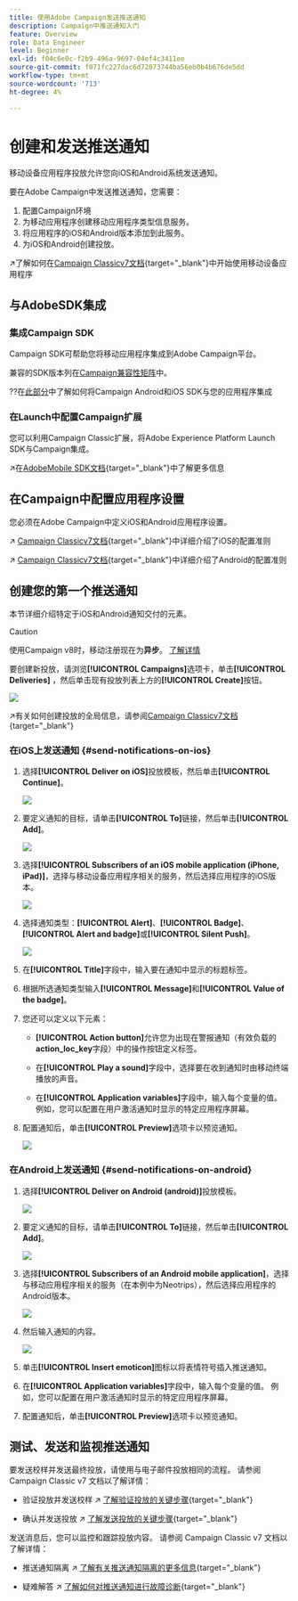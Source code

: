 ```yaml
---
title: 使用Adobe Campaign发送推送通知
description: Campaign中推送通知入门
feature: Overview
role: Data Engineer
level: Beginner
exl-id: f04c6e0c-f2b9-496a-9697-04ef4c3411ee
source-git-commit: f071fc227dac6d72873744ba56eb0b4b676de5dd
workflow-type: tm+mt
source-wordcount: '713'
ht-degree: 4%

---
```


# 创建和发送推送通知

移动设备应用程序投放允许您向iOS和Android系统发送通知。

要在Adobe Campaign中发送推送通知，您需要：

1. 配置Campaign环境
1. 为移动应用程序创建移动应用程序类型信息服务。
1. 将应用程序的iOS和Android版本添加到此服务。
1. 为iOS和Android创建投放。

↗️了解如何在[Campaign Classicv7文档](https://experienceleague.adobe.com/docs/campaign-classic/using/sending-messages/sending-push-notifications/about-mobile-app-channel.html){target=&quot;_blank&quot;}中开始使用移动设备应用程序

## 与AdobeSDK集成

### 集成Campaign SDK

Campaign SDK可帮助您将移动应用程序集成到Adobe Campaign平台。

兼容的SDK版本列在[Campaign兼容性矩阵](../start/compatibility-matrix.md#MobileSDK)中。

??在[此部分](../config/push-config.md)中了解如何将Campaign Android和iOS SDK与您的应用程序集成

### 在Launch中配置Campaign扩展

您可以利用Campaign Classic扩展，将Adobe Experience Platform Launch SDK与Campaign集成。

↗️在[AdobeMobile SDK文档](https://aep-sdks.gitbook.io/docs/using-mobile-extensions/adobe-campaignclassic){target=&quot;_blank&quot;}中了解更多信息

## 在Campaign中配置应用程序设置

您必须在Adobe Campaign中定义iOS和Android应用程序设置。

↗️ [Campaign Classicv7文档](https://experienceleague.adobe.com/docs/campaign-classic/using/sending-messages/sending-push-notifications/configure-the-mobile-app/configuring-the-mobile-application.html?lang=en#sending-messages){target=&quot;_blank&quot;}中详细介绍了iOS的配置准则

↗️ [Campaign Classicv7文档](https://experienceleague.adobe.com/docs/campaign-classic/using/sending-messages/sending-push-notifications/configure-the-mobile-app/configuring-the-mobile-application-android.html?lang=en#sending-messages){target=&quot;_blank&quot;}中详细介绍了Android的配置准则

## 创建您的第一个推送通知

本节详细介绍特定于iOS和Android通知交付的元素。

>[!CAUTION]
>
>使用Campaign v8时，移动注册现在为&#x200B;**异步**。 [了解详情](../dev/staging.md)

要创建新投放，请浏览&#x200B;**[!UICONTROL Campaigns]**&#x200B;选项卡，单击&#x200B;**[!UICONTROL Deliveries]** ，然后单击现有投放列表上方的&#x200B;**[!UICONTROL Create]**&#x200B;按钮。

![](assets/delivery_step_1.png)

↗️有关如何创建投放的全局信息，请参阅[Campaign Classicv7文档](https://experienceleague.adobe.com/docs/campaign-classic/using/sending-messages/key-steps-when-creating-a-delivery/steps-about-delivery-creation-steps.html?lang=en#sending-messages){target=&quot;_blank&quot;}

### 在iOS上发送通知 {#send-notifications-on-ios}

1. 选择&#x200B;**[!UICONTROL Deliver on iOS]**&#x200B;投放模板，然后单击&#x200B;**[!UICONTROL Continue]**。

   ![](assets/push-template-ios.png)

1. 要定义通知的目标，请单击&#x200B;**[!UICONTROL To]**&#x200B;链接，然后单击&#x200B;**[!UICONTROL Add]**。

   ![](assets/push-ios-select-target.png)

1. 选择&#x200B;**[!UICONTROL Subscribers of an iOS mobile application (iPhone, iPad)]**，选择与移动设备应用程序相关的服务，然后选择应用程序的iOS版本。

   ![](assets/push-ios-subscribers.png)

1. 选择通知类型：**[!UICONTROL Alert]**、**[!UICONTROL Badge]**、**[!UICONTROL Alert and badge]**&#x200B;或&#x200B;**[!UICONTROL Silent Push]**。

   ![](assets/push-ios-alert.png)

1. 在&#x200B;**[!UICONTROL Title]**&#x200B;字段中，输入要在通知中显示的标题标签。

1. 根据所选通知类型输入&#x200B;**[!UICONTROL Message]**&#x200B;和&#x200B;**[!UICONTROL Value of the badge]**。

1. 您还可以定义以下元素：

   * **[!UICONTROL Action button]**&#x200B;允许您为出现在警报通知（有效负载的&#x200B;**action_loc_key**&#x200B;字段）中的操作按钮定义标签。

   * 在&#x200B;**[!UICONTROL Play a sound]**&#x200B;字段中，选择要在收到通知时由移动终端播放的声音。

   * 在&#x200B;**[!UICONTROL Application variables]**&#x200B;字段中，输入每个变量的值。 例如，您可以配置在用户激活通知时显示的特定应用程序屏幕。

1. 配置通知后，单击&#x200B;**[!UICONTROL Preview]**&#x200B;选项卡以预览通知。

   ![](assets/push-ios-preview.png)


### 在Android上发送通知 {#send-notifications-on-android}

1. 选择&#x200B;**[!UICONTROL Deliver on Android (android)]**&#x200B;投放模板。

   ![](assets/push-template-android.png)

1. 要定义通知的目标，请单击&#x200B;**[!UICONTROL To]**&#x200B;链接，然后单击&#x200B;**[!UICONTROL Add]**。

   ![](assets/push-android-select-target.png)

1. 选择&#x200B;**[!UICONTROL Subscribers of an Android mobile application]**，选择与移动应用程序相关的服务（在本例中为Neotrips），然后选择应用程序的Android版本。

   ![](assets/push-ios-subscribers.png)

1. 然后输入通知的内容。

   ![](assets/push-android-content.png)

1. 单击&#x200B;**[!UICONTROL Insert emoticon]**&#x200B;图标以将表情符号插入推送通知。

1. 在&#x200B;**[!UICONTROL Application variables]**&#x200B;字段中，输入每个变量的值。 例如，您可以配置在用户激活通知时显示的特定应用程序屏幕。

1. 配置通知后，单击&#x200B;**[!UICONTROL Preview]**&#x200B;选项卡以预览通知。

   <!--![](assets/push-android-preview.png)-->

## 测试、发送和监视推送通知

要发送校样并发送最终投放，请使用与电子邮件投放相同的流程。 请参阅 Campaign Classic v7 文档以了解详情：

* 验证投放并发送校样
↗️ [了解验证投放的关键步骤](https://experienceleague.adobe.com/docs/campaign-classic/using/sending-messages/key-steps-when-creating-a-delivery/steps-validating-the-delivery.html){target=&quot;_blank&quot;}

* 确认并发送投放
↗️ [了解发送投放的关键步骤](https://experienceleague.adobe.com/docs/campaign-classic/using/sending-messages/key-steps-when-creating-a-delivery/steps-sending-the-delivery.html?lang=en){target=&quot;_blank&quot;}

发送消息后，您可以监控和跟踪投放内容。 请参阅 Campaign Classic v7 文档以了解详情：

* 推送通知隔离
↗️ [了解有关推送通知隔离的更多信息](https://experienceleague.adobe.com/docs/campaign-classic/using/sending-messages/monitoring-deliveries/understanding-quarantine-management.html?lang=en#push-notification-quarantines){target=&quot;_blank&quot;}

* 疑难解答
↗️ [了解如何对推送通知进行故障诊断](https://experienceleague.adobe.com/docs/campaign-classic/using/sending-messages/sending-push-notifications/troubleshooting.html?lang=en){target=&quot;_blank&quot;}
